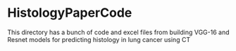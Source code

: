 # HistologyPaperCode
This directory has a bunch of code and excel files from building VGG-16 and Resnet models for predicting histology in lung cancer using CT
